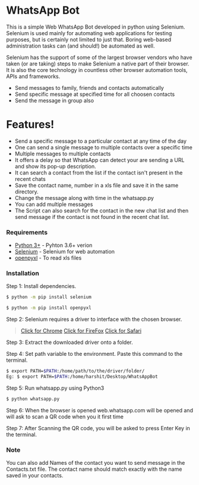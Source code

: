 # WhatsApp Bot

This is a simple Web WhatsApp Bot developed in python using Selenium. 
Selenium is used mainly for automating web applications for testing purposes, but is certainly not limited to just that. 
Boring web-based administration tasks can (and should!) be automated as well.

Selenium has the support of some of the largest browser vendors who have taken (or are taking) steps to make Selenium a native part of their browser. It is also the core technology in countless other browser automation tools, APIs and frameworks.

  - Send messages to family, friends and contacts automatically
  - Send specific message at specified time for all choosen contacts
  - Send the message in group also

# Features!

  - Send a specific message to a particular contact at any time of the day
  - One can send a single message to multiple contacts over a specific time
  - Multiple messages to multiple contacts
  - It offers a delay so that WhatsApp can detect your are sending a URL and show its pop-up description.
  - It can search a contact from the list if the contact isn't present in the recent chats
  - Save the contact name, number in a xls file and save it in the same directory.
  - Change the message along with time in the whatsapp.py
  - You can add multiple messages
  - The Script can also search for the contact in the new chat list and then send message if the contact is not found in the recent chat list.
  
### Requirements

* [Python 3+](https://www.python.org/download/releases/3.0/?) - Pyhton 3.6+ verion
* [Selenium](https://github.com/SeleniumHQ/selenium) - Selenium for web automation
* [openpyxl](https://pypi.org/project/openpyxl/) - To read xls files

### Installation

Step 1: Install dependencies.

```sh
$ python -m pip install selenium
```

```sh
$ python -m pip install openpyxl
```

Step 2: Selenium requires a driver to interface with the chosen browser.

> [Click for Chrome](https://sites.google.com/a/chromium.org/chromedriver/downloads)
> [Click for FireFox](https://github.com/mozilla/geckodriver/releases)
> [Click for Safari](https://webkit.org/blog/6900/webdriver-support-in-safari-10)

Step 3: Extract the downloaded driver onto a folder.

Step 4: Set path variable to the environment. Paste this command to the terminal.

```sh
$ export PATH=$PATH:/home/path/to/the/driver/folder/
Eg: $ export PATH=$PATH:/home/harshit/Desktop/WhatsAppBot
```

Step 5: Run whatsapp.py using Python3
```sh
$ python whatsapp.py
```
Step 6: When the browser is opened web.whatsapp.com will be opened and will ask to scan a QR code when you it first time

Step 7: After Scanning the QR code, you will be asked to press Enter Key in the terminal.

### Note

You can also add Names of the contact you want to send message in the Contacts.txt file.
The contact name should match exactly with the name saved in your contacts.
